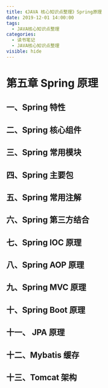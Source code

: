 ```yaml
---
title: 《JAVA 核心知识点整理》Spring原理
date: 2019-12-01 14:00:00
tags: 
  - JAVA核心知识点整理
categories:
  - 读书笔记
  - JAVA核心知识点整理
visible: hide
---
```

# 第五章 Spring 原理

## 一、Spring 特性

## 二、Spring 核心组件

## 三、Spring 常用模块

## 四、Spring 主要包

## 五、Spring 常用注解

## 六、Spring 第三方结合

## 七、Spring IOC 原理

## 八、Spring AOP 原理

## 九、Spring MVC 原理

## 十、Spring Boot 原理

## 十一、 JPA 原理

## 十二、Mybatis 缓存

## 十三、Tomcat 架构